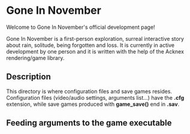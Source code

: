 # Gone In November

Welcome to Gone In November's official development page!

Gone In November is a first-person exploration, surreal interactive story about rain, solitude, being forgotten and loss. It is currently in active development by one person and it is written with the help of the Acknex rendering/game library.

## Description
This directory is where configuration files and save games resides.
Configuration files (video/audio settings, arguments list...) have the **.cfg** extension, while save games produced with **game_save()** end in **.sav**.

## Feeding arguments to the game executable
